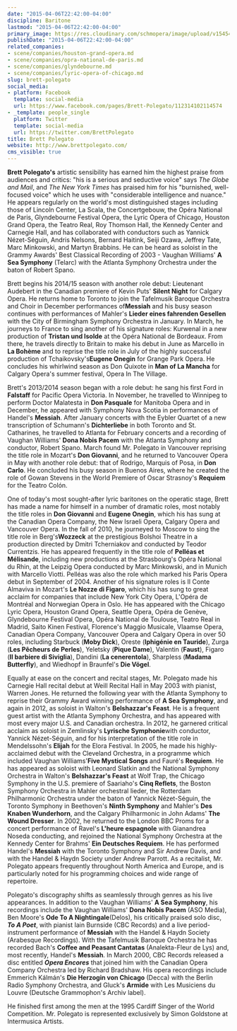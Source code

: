 ```yaml
---
date: "2015-04-06T22:42:00-04:00"
discipline: Baritone
lastmod: "2015-04-06T22:42:00-04:00"
primary_image: https://res.cloudinary.com/schmopera/image/upload/v1545409169/media/webhook-uploads/1428374439996/Brett.jpg.jpg
publishDate: "2015-04-06T22:42:00-04:00"
related_companies:
- scene/companies/houston-grand-opera.md
- scene/companies/opra-national-de-paris.md
- scene/companies/glyndebourne.md
- scene/companies/lyric-opera-of-chicago.md
slug: brett-polegato
social_media:
- platform: Facebook
  template: social-media
  url: https://www.facebook.com/pages/Brett-Polegato/112314102114574
- _template: people_single
  platform: Twitter
  template: social-media
  url: https://twitter.com/BrettPolegato
title: Brett Polegato
website: http://www.brettpolegato.com/
cms_visible: true
---
```


<p>
	<b><strong data-redactor-tag="strong">Brett Polegato's</strong></b> artistic sensibility has earned him the highest praise from audiences and critics: "his is a serious and seductive voice" says <i>The Globe and Mail</i>, and <i>The New York Times</i> has praised him for his "burnished, well-focused voice" which he uses with "considerable intelligence and nuance." He appears regularly on the world's most distinguished stages including those of Lincoln Center, La Scala, the Concertgebouw, the Opéra National de Paris, Glyndebourne Festival Opera, the Lyric Opera of Chicago, Houston Grand Opera, the Teatro Real, Roy Thomson Hall, the Kennedy Center and Carnegie Hall, and has collaborated with conductors such as Yannick Nézet-Séguin, Andris Nelsons, Bernard Haitink, Seiji Ozawa, Jeffrey Tate, Marc Minkowski, and Martyn Brabbins. He can be heard as soloist in the Grammy Awards' Best Classical Recording of 2003 - Vaughan Williams' <strong>A Sea Symphony</strong> (Telarc) with the Atlanta Symphony Orchestra under the baton of Robert Spano.
</p>
<p>
	Brett begins his 2014/15 season with another role debut: Lieutenant Audebert in the Canadian premiere of Kevin Puts' <strong>Silent Night</strong> for Calgary Opera. He returns home to Toronto to join the Tafelmusik Baroque Orchestra and Choir in December performances of<strong>Messiah</strong> and his busy season continues with performances of Mahler's <strong>Lieder eines fahrenden Gesellen</strong> with the City of Birmingham Symphony Orchestra in January. In March, he journeys to France to sing another of his signature roles: Kurwenal in a new production of <strong>Tristan und Isolde</strong> at the Opéra National de Bordeaux. From there, he travels directly to Britain to make his debut in June as Marcello in <strong>La Bohème</strong> and to reprise the title role in July of the highly successful production of Tchaikovsky's<strong>Eugene Onegin</strong> for Grange Park Opera. He concludes his whirlwind season as Don Quixote in <strong>Man of La Mancha</strong> for Calgary Opera's summer festival, Opera In The Village.
</p>
<p>
	Brett's 2013/2014 season began with a role debut: he sang his first Ford in <strong>Falstaff</strong> for Pacific Opera Victoria. In November, he travelled to Winnipeg to perform Doctor Malatesta in <strong>Don Pasquale</strong> for Manitoba Opera and in December, he appeared with Symphony Nova Scotia in performances of Handel's <strong>Messiah</strong>. After January concerts with the Eybler Quartet of a new transcription of Schumann's <strong>Dichterliebe</strong> in both Toronto and St. Catharines, he travelled to Atlanta for February concerts and a recording of Vaughan Williams' <strong>Dona Nobis Pacem</strong> with the Atlanta Symphony and conductor, Robert Spano. March found Mr. Polegato in Vancouver reprising the title role in Mozart's <strong>Don Giovanni</strong>, and he returned to Vancouver Opera in May with another role debut: that of Rodrigo, Marquis of Posa, in <strong>Don Carlo</strong>. He concluded his busy season in Buenos Aires, where he created the role of Gowan Stevens in the World Premiere of Oscar Strasnoy's <strong>Requiem</strong> for the Teatro Colón.
</p>
<p>
	One of today's most sought-after lyric baritones on the operatic stage, Brett has made a name for himself in a number of dramatic roles, most notably the title roles in <strong>Don Giovanni</strong> and <strong>Eugene Onegin</strong>, which his has sung at the Canadian Opera Company, the New Israeli Opera, Calgary Opera and Vancouver Opera. In the fall of 2010, he journeyed to Moscow to sing the title role in Berg's<strong>Wozzeck</strong> at the prestigious Bolshoi Theatre in a production directed by Dmitri Tcherniakov and conducted by Teodor Currentzis. He has appeared frequently in the title role of <strong>Pelléas et Mélisande</strong>, including new productions at the Strasbourg's Opéra National du Rhin, at the Leipzig Opera conducted by Marc Minkowski, and in Munich with Marcello Viotti. Pelléas was also the role which marked his Paris Opera debut in September of 2004. Another of his signature roles is Il Conte Almaviva in Mozart's <strong>Le Nozze di Figaro</strong>, which his has sung to great acclaim for companies that include New York City Opera, L'Opéra de Montréal and Norwegian Opera in Oslo. He has appeared with the Chicago Lyric Opera, Houston Grand Opera, Seattle Opera, Opéra de Genève, Glyndebourne Festival Opera, Opéra National de Toulouse, Teatro Real in Madrid, Saito Kinen Festival, Florence's Maggio Musicale, Vlaamse Opera, Canadian Opera Company, Vancouver Opera and Calgary Opera in over 50 roles, including Starbuck (<strong>Moby Dick</strong>), Oreste (<strong>Iphigénie en Tauride</strong>), Zurga (<strong>Les Pêcheurs de Perles</strong>), Yeletsky (<strong>Pique Dame</strong>), Valentin (<strong>Faust</strong>), Figaro (<strong>Il barbiere di Siviglia</strong>), Dandini (<strong>La cenerentola</strong>), Sharpless (<strong>Madama Butterfly</strong>), and Wiedhopf in Braunfel's <strong>Die Vögel</strong>.
</p>
<p>
	Equally at ease on the concert and recital stages, Mr. Polegato made his Carnegie Hall recital debut at Weill Recital Hall in May 2003 with pianist, Warren Jones. He returned the following year with the Atlanta Symphony to reprise their Grammy Award winning performance of <strong>A Sea Symphony</strong>, and again in 2012, as soloist in Walton's <strong>Belshazzar's Feast</strong>. He is a frequent guest artist with the Atlanta Symphony Orchestra, and has appeared with most every major U.S. and Canadian orchestra. In 2012, he garnered critical acclaim as soloist in Zemlinsky's <strong>Lyrische Symphonie</strong>with conductor, Yannick Nézet-Séguin, and for his interpretation of the title role in Mendelssohn's <strong>Elijah</strong> for the Elora Festival. In 2005, he made his highly-acclaimed debut with the Cleveland Orchestra, in a programme which included Vaughan Williams'<strong>Five Mystical Songs</strong> and Fauré's <strong>Requiem</strong>. He has appeared as soloist with Leonard Slatkin and the National Symphony Orchestra in Walton's <strong>Belshazzar's Feast</strong> at Wolf Trap, the Chicago Symphony in the U.S. premiere of Saariaho's <strong>Cinq Reflets</strong>, the Boston Symphony Orchestra in Mahler orchestral lieder, the Rotterdam Philharmonic Orchestra under the baton of Yannick Nézet-Séguin, the Toronto Symphony in Beethoven's <strong>Ninth Symphony</strong> and Mahler's <strong>Des Knaben Wunderhorn</strong>, and the Calgary Philharmonic in John Adams' <strong>The Wound Dresser</strong>. In 2002, he returned to the London BBC Proms for a concert performance of Ravel's <strong>L'heure espagnole</strong> with Gianandrea Noseda conducting, and rejoined the National Symphony Orchestra at the Kennedy Center for Brahms' <strong>Ein Deutsches Requiem</strong>. He has performed Handel's <strong>Messiah</strong> with the Toronto Symphony and Sir Andrew Davis, and with the Handel &amp; Haydn Society under Andrew Parrott. As a recitalist, Mr. Polegato appears frequently throughout North America and Europe, and is particularly noted for his programming choices and wide range of repertoire.
</p>
<p>
	Polegato's discography shifts as seamlessly through genres as his live appearances. In addition to the Vaughan Williams' <strong>A Sea Symphony</strong>, his recordings include the Vaughan Williams' <strong>Dona Nobis Pacem</strong> (ASO Media), Ben Moore's <strong>Ode To A Nightingale</strong>(Delos), his critically praised solo disc, <strong><i data-redactor-tag="i">To A Poet</i></strong>, with pianist Iain Burnside (CBC Records) and a live period-instrument performance of <strong>Messiah</strong> with the Handel &amp; Haydn Society (Arabesque Recordings). With the Tafelmusik Baroque Orchestra he has recorded Bach's <strong>Coffee and Peasant Cantatas</strong> (Analekta-Fleur de Lys) and, most recently, Handel's <strong>Messiah</strong>. In March 2000, CBC Records released a disc entitled <strong><i data-redactor-tag="i">Opera Encores</i></strong> that joined him with the Canadian Opera Company Orchestra led by Richard Bradshaw. His opera recordings include Emmerich Kálmán's <strong>Die Herzogin von Chicago</strong> (Decca) with the Berlin Radio Symphony Orchestra, and Gluck's <strong>Armide</strong> with Les Musiciens du Louvre (Deutsche Grammophon's Archiv label).
</p>
<p>
	He finished first among the men at the 1995 Cardiff Singer of the World Competition. Mr. Polegato is represented exclusively by Simon Goldstone at Intermusica Artists.
</p>
